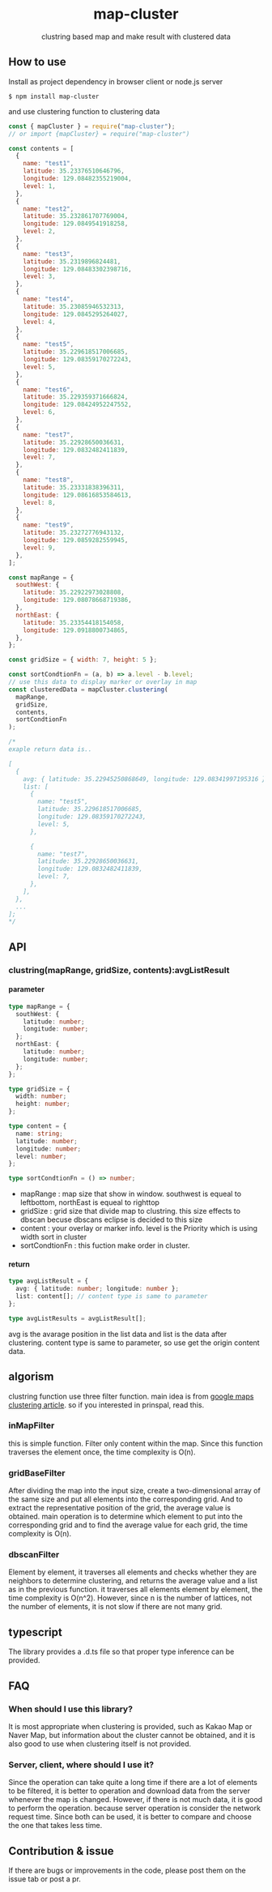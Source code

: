 <div style="text-align:center"><h1>map-cluster</h1>
clustring based map and make result with clustered data</div>

## How to use

Install as project dependency in browser client or node.js server

```
$ npm install map-cluster
```

and use clustering function to clustering data

```javascript
const { mapCluster } = require("map-cluster");
// or import {mapCluster} = require("map-cluster")

const contents = [
  {
    name: "test1",
    latitude: 35.23376510646796,
    longitude: 129.08482355219004,
    level: 1,
  },
  {
    name: "test2",
    latitude: 35.232861707769004,
    longitude: 129.0849541918258,
    level: 2,
  },
  {
    name: "test3",
    latitude: 35.2319896824481,
    longitude: 129.08483302398716,
    level: 3,
  },
  {
    name: "test4",
    latitude: 35.23085946532313,
    longitude: 129.0845295264027,
    level: 4,
  },
  {
    name: "test5",
    latitude: 35.229618517006685,
    longitude: 129.08359170272243,
    level: 5,
  },
  {
    name: "test6",
    latitude: 35.229359371666824,
    longitude: 129.08424952247552,
    level: 6,
  },
  {
    name: "test7",
    latitude: 35.22928650036631,
    longitude: 129.0832482411839,
    level: 7,
  },
  {
    name: "test8",
    latitude: 35.23331838396311,
    longitude: 129.08616853584613,
    level: 8,
  },
  {
    name: "test9",
    latitude: 35.23272776943132,
    longitude: 129.0859282559945,
    level: 9,
  },
];

const mapRange = {
  southWest: {
    latitude: 35.22922973028808,
    longitude: 129.08078668719386,
  },
  northEast: {
    latitude: 35.23354418154058,
    longitude: 129.0918800734865,
  },
};

const gridSize = { width: 7, height: 5 };

const sortCondtionFn = (a, b) => a.level - b.level;
// use this data to display marker or overlay in map
const clusteredData = mapCluster.clustering(
  mapRange,
  gridSize,
  contents,
  sortCondtionFn
);

/*
exaple return data is..

[
  {
    avg: { latitude: 35.22945250868649, longitude: 129.08341997195316 },
    list: [
      {
        name: "test5",
        latitude: 35.229618517006685,
        longitude: 129.08359170272243,
        level: 5,
      },

      {
        name: "test7",
        latitude: 35.22928650036631,
        longitude: 129.0832482411839,
        level: 7,
      },
    ],
  },
  ...
];
*/
```

## API

### clustring(mapRange, gridSize, contents):avgListResult

#### parameter

```typescript
type mapRange = {
  southWest: {
    latitude: number;
    longitude: number;
  };
  northEast: {
    latitude: number;
    longitude: number;
  };
};

type gridSize = {
  width: number;
  height: number;
};

type content = {
  name: string;
  latitude: number;
  longitude: number;
  level: number;
};

type sortCondtionFn = () => number;
```

- mapRange : map size that show in window. southwest is equeal to leftbottom, northEast is equeal to righttop
- gridSize : grid size that divide map to clustring. this size effects to dbscan becuse dbscans eclipse is decided to this size
- content : your overlay or marker info. level is the Priority which is using width sort in cluster
- sortCondtionFn : this fuction make order in cluster.

#### return

```typescript
type avgListResult = {
  avg: { latitude: number; longitude: number };
  list: content[]; // content type is same to parameter
};

type avgListResults = avgListResult[];
```

avg is the avarage position in the list data and list is the data after clustering. content type is same to parameter, so use get the origin content data.

## algorism

clustring function use three filter function. main idea is from [google maps clustering article](http://www.joams.com/uploadfile/2013/0426/20130426033622753.pdf). so if you interested in prinspal, read this.

### inMapFilter

this is simple function. Filter only content within the map. Since this function traverses the element once, the time complexity is O(n).

### gridBaseFilter

After dividing the map into the input size, create a two-dimensional array of the same size and put all elements into the corresponding grid. And to extract the representative position of the grid, the average value is obtained. main operation is to determine which element to put into the corresponding grid and to find the average value for each grid, the time complexity is O(n).

### dbscanFilter

Element by element, it traverses all elements and checks whether they are neighbors to determine clustering, and returns the average value and a list as in the previous function. it traverses all elements element by element, the time complexity is O(n^2). However, since n is the number of lattices, not the number of elements, it is not slow if there are not many grid.

## typescript

The library provides a .d.ts file so that proper type inference can be provided.

## FAQ

### When should I use this library?

It is most appropriate when clustering is provided, such as Kakao Map or Naver Map, but information about the cluster cannot be obtained, and it is also good to use when clustering itself is not provided.

### Server, client, where should I use it?

Since the operation can take quite a long time if there are a lot of elements to be filtered, it is better to operation and download data from the server whenever the map is changed. However, if there is not much data, it is good to perform the operation. because server operation is consider the network request time. Since both can be used, it is better to compare and choose the one that takes less time.

## Contribution & issue

If there are bugs or improvements in the code, please post them on the issue tab or post a pr.

